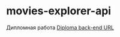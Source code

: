 # movies-explorer-api
Дипломная работа
[Diploma back-end URL](api.movies-explorer.kkom.nomoredomains.work)
